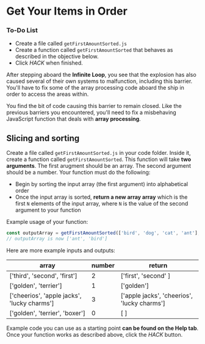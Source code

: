 # Get Your Items in Order

<div class="aside">
<h3>To-Do List</h3>
<ul>
  <li>Create a file called <code>getFirstAmountSorted.js</code></li>
  <li>Create a function called <code>getFirstAmountSorted</code> that behaves as described in the objective below.</li>
  <li>Click <em>HACK</em> when finished.</li>
</ul>
</div>

After stepping aboard the **Infinite Loop**, you see that the explosion has also caused several of their own systems to malfunction, including this barrier. You'll have to fix some of the array processing code aboard the ship in order to access the areas within.

You find the bit of code causing this barrier to remain closed. Like the previous barriers you encountered, you'll need to fix a misbehaving JavaScript function that deals with **array processing**.

## Slicing and sorting

Create a file called `getFirstAmountSorted.js` in your code folder. Inside it, create a function called `getFirstAmountSorted`. This function will take **two arguments**. The first arugment should be an array. The second argument should be a number. Your function must do the following:

* Begin by sorting the input array (the first argument) into alphabetical order
* Once the input array is sorted, **return a new array array** which is the first `N` elements of the input array, where `N` is the value of the second argument to your function

Example usage of your function:

```js
const outputArray = getFirstAmountSorted(['bird', 'dog', 'cat', 'ant'], 2);
// outputArray is now ['ant', 'bird']
```
Here are more example inputs and outputs:

| array                                       | number | return                                      |
| ------------------------------------------- | ------ | ------------------------------------------- |
| ['third', 'second', 'first']                | 2      | ['first', 'second' ]                        |
| ['golden', 'terrier']                       | 1      | ['golden']                                  |
| ['cheerios', 'apple jacks', 'lucky charms'] | 3      | ['apple jacks', 'cheerios', 'lucky charms'] |
| ['golden', 'terrier', 'boxer']              | 0      | [ ]                                          |

Example code you can use as a starting point **can be found on the Help tab**. Once your function works as described above, click the *HACK* button.
